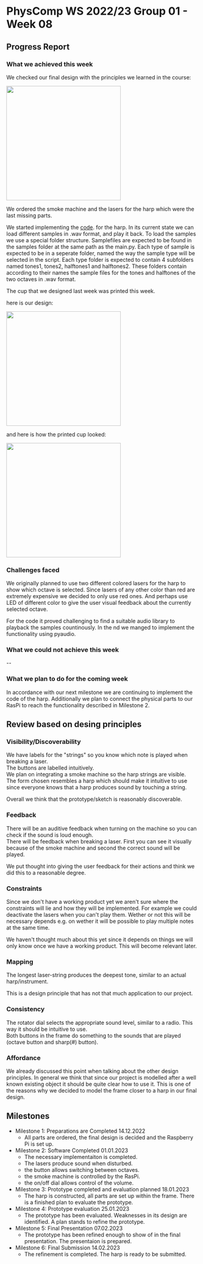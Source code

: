 # PhysComp WS 2022/23 Group 01 - Week 08

## Progress Report

### What we achieved this week
We checked our final design with the principles we learned in the course:

<img src="../Project/Concept/design03.jpg"
     width = "300px"
     style="margin-right: 10px;" />


We ordered the smoke machine and the lasers for the harp which were the last missing parts.


We started implementing the [code](https://gitlab.inf.uni-konstanz.de/ag-hci/lectures/physical-computing/2022-23-physical-computing/phys-comp-ws-22-group-1/-/tree/main/Project/Software). for the harp. In its current state we can load different samples in .wav format, and play it back. To load the samples we use a special folder structure.
Samplefiles are expected to be found in the samples folder at the same path as the main.py. 
Each type of sample is expected to be in a seperate folder, named the way the sample type will be selected in the script. Each type folder is expected to contain 4 subfolders named tones1, tones2, halftones1 and halftones2. These folders contain according to their names the sample files for the tones and halftones of the two octaves in .wav format.

The cup that we designed last week was printed this week. 

here is our design:

<img src="./Figures/Cup_Autodesk.png"
     width = "300px"
     style="margin-right: 10px;" />

and here is how the printed cup looked:

<img src="./Figures/printed_cup.jpg"
     width = "300px"
     style="margin-right: 10px;" />


### Challenges faced
We originally planned to use two different colored lasers for the harp to show which octave is selected. Since lasers of any other color than red are extremely expensive we decided to only use red ones. And perhaps use LED of different color to give the user visual feedback about the currently selected octave.

For the code it proved challenging to find a suitable audio library to playback the samples countinously. In the nd we manged to implement the functionality using pyaudio.

### What we could not achieve this week

--

### What we plan to do for the coming week
In accordance with our next milestone we are continuing to implement the code of the harp. Additionally we plan to connect the physical parts to our RasPi to reach the functionality described in Milestone 2. 


## Review based on desing principles

### Visibility/Discoverability
We have labels for the "strings" so you know which note is played when breaking a laser.  
The buttons are labelled intuitively.  
We plan on integrating a smoke machine so the harp strings are visible.  
The form chosen resembles a harp which should make it intuitive to use since everyone knows that a harp produces sound by touching a string.  

Overall we think that the prototype/sketch is reasonably discoverable.

### Feedback
There will be an auditive feedback when turning on the machine so you can check if the sound is loud enough.  
There will be feedback when breaking a laser. First you can see it visually because of the smoke machine and second the correct sound will be played.  

We put thought into giving the user feedback for their actions and think we did this to a reasonable degree.

### Constraints
Since we don't have a working product yet we aren't sure where the constraints will lie and how they will be implemented. For example we could deactivate the lasers when you can't play them. Wether or not this will be necessary depends e.g. on wether it will be possible to play multiple notes at the same time.  

We haven't thought much about this yet since it depends on things we will only know once we have a working product. This will become relevant later.

### Mapping
The longest laser-string produces the deepest tone, similar to an actual harp/instrument.  

This is a design principle that has not that much application to our project.

### Consistency
The rotator dial selects the appropriate sound level, similar to a radio. This way it should be intuitive to use.  
Both buttons in the frame do something to the sounds that are played (octave button and sharp(#) button).  

### Affordance 
We already discussed this point when talking about the other design principles. In general we think that since our project is modelled after a well known existing object it should be quite clear how to use it. This is one of the reasons why we decided to model the frame closer to a harp in our final design.







## Milestones

* Milestone 1: Preparations are Completed 14.12.2022
	* All parts are ordered, the final design is decided and the Raspberry Pi is set up.
* Milestone 2: Software Completed 01.01.2023
	* The necessary implementaiton is completed. 
	* The lasers produce sound when disturbed.
	* the button allows switching between octaves.
	* the smoke machine is controlled by the RasPi.
	* the on/off dial allows control of the volume.
* Milestone 3: Prototype completed and evaluation planned 18.01.2023
	* The harp is constructed, all parts are set up within the frame. There is a finished plan to evaluate the prototype.
* Milestone 4: Prototype evaluation 25.01.2023
	* The prototype has been evaluated. Weaknesses in its design are identified. A plan stands to refine the prototype.
* Milestone 5: Final Presentation 07.02.2023
	* The prototype has been refined enough to show of in the final presentation. The presentaion is prepared.
* Milestone 6: Final Submission 14.02.2023
	* The refinement is completed. The harp is ready to be submitted.
